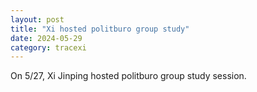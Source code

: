 ```yaml
---
layout: post
title: "Xi hosted politburo group study"
date: 2024-05-29
category: tracexi
---
```


On 5/27, Xi Jinping hosted politburo group study session.